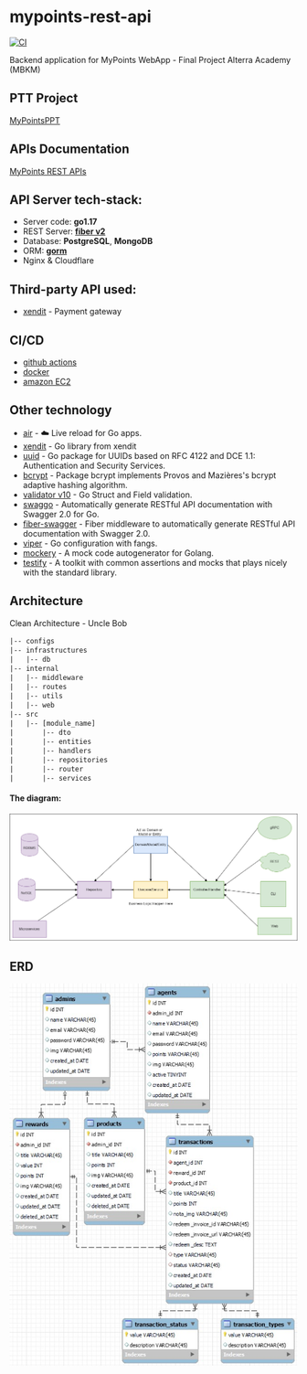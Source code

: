 # mypoints-rest-api
[![CI](https://github.com/yossdev/mypoints-rest-api/actions/workflows/CI.yml/badge.svg?branch=main)](https://github.com/yossdev/mypoints-rest-api/actions/workflows/CI.yml)

Backend application for MyPoints WebApp - Final Project Alterra Academy (MBKM)

## PTT Project

[MyPointsPPT](https://docs.google.com/presentation/d/1CknmZ4wCH17ST1ViROIu_vEyyxy4VZTl32VclzEOhjM/edit?usp=sharing)

## APIs Documentation
[MyPoints REST APIs](https://server.mypoints.site/api/v1/swagger/index.html)

## API Server tech-stack:

- Server code: **go1.17**
- REST Server: [**fiber v2**](https://docs.gofiber.io/)
- Database: **PostgreSQL**, **MongoDB**
- ORM: [**gorm**](https://gorm.io/docs/)
- Nginx & Cloudflare

## Third-party API used:
- [xendit](https://www.xendit.co/en-id/) - Payment gateway

## CI/CD

- [github actions](https://github.com/features/actions)
- [docker](https://www.docker.com/)
- [amazon EC2](https://aws.amazon.com/ec2/?ec2-whats-new.sort-by=item.additionalFields.postDateTime&ec2-whats-new.sort-order=desc)

## Other technology

- [air](https://github.com/cosmtrek/air) - ☁️ Live reload for Go apps.
- [xendit](https://github.com/xendit/xendit-go) - Go library from xendit
- [uuid](https://github.com/google/uuid) - Go package for UUIDs based on RFC 4122 and DCE 1.1: Authentication and Security Services.
- [bcrypt](https://pkg.go.dev/golang.org/x/crypto/bcrypt) - Package bcrypt implements Provos and Mazières's bcrypt adaptive hashing algorithm.
- [validator v10](https://github.com/go-playground/validator) - Go Struct and Field validation.
- [swaggo](https://github.com/swaggo/swag) - Automatically generate RESTful API documentation with Swagger 2.0 for Go.
- [fiber-swagger](https://github.com/arsmn/fiber-swagger) - Fiber middleware to automatically generate RESTful API documentation with Swagger 2.0.
- [viper](https://github.com/spf13/viper) - Go configuration with fangs.
- [mockery](https://github.com/vektra/mockery) - A mock code autogenerator for Golang.
- [testify](https://github.com/stretchr/testify) - A toolkit with common assertions and mocks that plays nicely with the standard library.

## Architecture
Clean Architecture - Uncle Bob
```
|-- configs
|-- infrastructures
|   |-- db
|-- internal
|   |-- middleware
|   |-- routes
|   |-- utils
|   |-- web
|-- src
|   |-- [module_name]
|       |-- dto
|       |-- entities
|       |-- handlers
|       |-- repositories
|       |-- router
|       |-- services
```

#### The diagram:
![golang clean architecture](https://github.com/yossdev/mypoints-rest-api/blob/main/docs/img/clean-arch.png)

## ERD
![ERD](https://github.com/yossdev/mypoints-rest-api/blob/main/docs/img/erd.jpg)